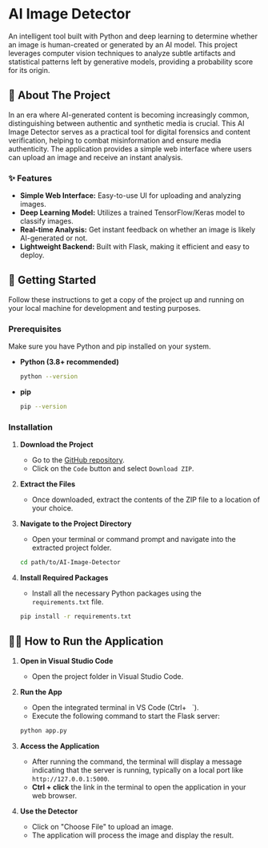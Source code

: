 # AI Image Detector

An intelligent tool built with Python and deep learning to determine whether an image is human-created or generated by an AI model. This project leverages computer vision techniques to analyze subtle artifacts and statistical patterns left by generative models, providing a probability score for its origin.

## 🚀 About The Project

In an era where AI-generated content is becoming increasingly common, distinguishing between authentic and synthetic media is crucial. This AI Image Detector serves as a practical tool for digital forensics and content verification, helping to combat misinformation and ensure media authenticity. The application provides a simple web interface where users can upload an image and receive an instant analysis.

### ✨ Features

- **Simple Web Interface:** Easy-to-use UI for uploading and analyzing images.
- **Deep Learning Model:** Utilizes a trained TensorFlow/Keras model to classify images.
- **Real-time Analysis:** Get instant feedback on whether an image is likely AI-generated or not.
- **Lightweight Backend:** Built with Flask, making it efficient and easy to deploy.

## 🏁 Getting Started

Follow these instructions to get a copy of the project up and running on your local machine for development and testing purposes.

### Prerequisites

Make sure you have Python and pip installed on your system.

* **Python (3.8+ recommended)**
    ```sh
    python --version
    ```
* **pip**
    ```sh
    pip --version
    ```

### Installation

1.  **Download the Project**
    -   Go to the [GitHub repository](https://github.com/Wilfredroy/AI-Image-Detector).
    -   Click on the `Code` button and select `Download ZIP`.

2.  **Extract the Files**
    -   Once downloaded, extract the contents of the ZIP file to a location of your choice.

3.  **Navigate to the Project Directory**
    -   Open your terminal or command prompt and navigate into the extracted project folder.
    ```sh
    cd path/to/AI-Image-Detector
    ```

4.  **Install Required Packages**
    -   Install all the necessary Python packages using the `requirements.txt` file.
    ```sh
    pip install -r requirements.txt
    ```

## 🏃‍♂️ How to Run the Application

1.  **Open in Visual Studio Code**
    -   Open the project folder in Visual Studio Code.

2.  **Run the App**
    -   Open the integrated terminal in VS Code (Ctrl+` ` `).
    -   Execute the following command to start the Flask server:
    ```sh
    python app.py
    ```

3.  **Access the Application**
    -   After running the command, the terminal will display a message indicating that the server is running, typically on a local port like `http://127.0.0.1:5000`.
    -   **Ctrl + click** the link in the terminal to open the application in your web browser.

4.  **Use the Detector**
    -   Click on "Choose File" to upload an image.
    -   The application will process the image and display the result.


